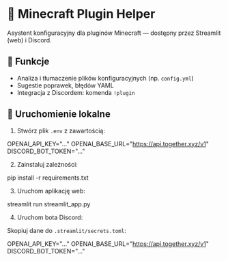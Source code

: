 # 🤖 Minecraft Plugin Helper

Asystent konfiguracyjny dla pluginów Minecraft — dostępny przez Streamlit (web) i Discord.

## 🔧 Funkcje

- Analiza i tłumaczenie plików konfiguracyjnych (np. `config.yml`)
- Sugestie poprawek, błędów YAML
- Integracja z Discordem: komenda `!plugin`

## 🚀 Uruchomienie lokalne

1. Stwórz plik `.env` z zawartością:

OPENAI_API_KEY="..."
OPENAI_BASE_URL="https://api.together.xyz/v1"
DISCORD_BOT_TOKEN="..."

2. Zainstaluj zależności:

pip install -r requirements.txt

3. Uruchom aplikację web:

streamlit run streamlit_app.py

4. Uruchom bota Discord:
   
Skopiuj dane do `.streamlit/secrets.toml`:

OPENAI_API_KEY="..."
OPENAI_BASE_URL="https://api.together.xyz/v1"
DISCORD_BOT_TOKEN="..."
